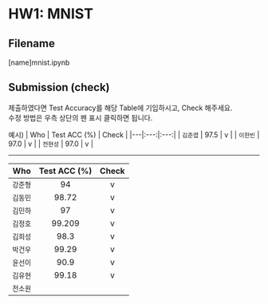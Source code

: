 # HW1: MNIST

## Filename
[name]mnist.ipynb

## Submission (check)
제출하였다면 Test Accuracy를 해당 Table에 기입하시고, Check 해주세요.  
수정 방법은 우측 상단의 펜 표시 클릭하면 됩니다.  

예시)
| Who | Test ACC (%) | Check |
|---|:---:|:---:|
| `김준엽` | 97.5 | v |
| `이한빈` | 97.0 | v |
| `전현성` | 97.0 | v |

---
| Who | Test ACC (%) | Check |
|---|:---:|:---:|
| `강준형` | 94 | v |
| `김동민` | 98.72 | v |
| `김민하` | 97 | v |
| `김정호` | 99.209 | v |
| `김희성` | 98.3 | v |
| `박건우` | 99.29 | v |
| `윤선이` | 90.9  | v |
| `김유현` | 99.18 | v |
| `전소원` |  |  |
